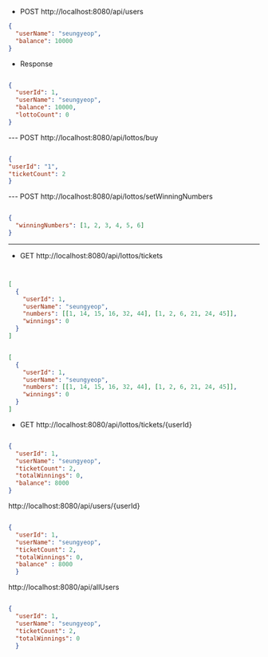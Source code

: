 - POST 
http://localhost:8080/api/users
```json
{
  "userName": "seungyeop",
  "balance": 10000
}
```

- Response
```json

{
  "userId": 1,
  "userName": "seungyeop",
  "balance": 10000,
  "lottoCount": 0
}
```



--- POST
http://localhost:8080/api/lottos/buy


```json

{
"userId": "1",
"ticketCount": 2
}
```

--- POST
http://localhost:8080/api/lottos/setWinningNumbers

```json

{
  "winningNumbers": [1, 2, 3, 4, 5, 6]
}

```

---

- GET 
http://localhost:8080/api/lottos/tickets
```json


[
  {
    "userId": 1,
    "userName": "seungyeop",
    "numbers": [[1, 14, 15, 16, 32, 44], [1, 2, 6, 21, 24, 45]],
    "winnings": 0
  }
]

```

```json

[
  {
    "userId": 1,
    "userName": "seungyeop",
    "numbers": [[1, 14, 15, 16, 32, 44], [1, 2, 6, 21, 24, 45]],
    "winnings": 0
  }
]


```


- GET
http://localhost:8080/api/lottos/tickets/{userId}

```json

{
  "userId": 1,
  "userName": "seungyeop",
  "ticketCount": 2,
  "totalWinnings": 0,
  "balance": 8000
}


```



http://localhost:8080/api/users/{userId}
```json

{
  "userId": 1,
  "userName": "seungyeop",
  "ticketCount": 2,
  "totalWinnings": 0,
  "balance" : 8000
  }
```


http://localhost:8080/api/allUsers
```json

{
  "userId": 1,
  "userName": "seungyeop",
  "ticketCount": 2,
  "totalWinnings": 0
  }


```
